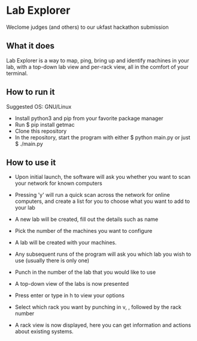# Lab Explorer
Weclome judges (and others) to our ukfast hackathon submission

## What it does
Lab Explorer is a way to map, ping, bring up and identify machines in your lab, with a top-down lab view and per-rack view, all in the comfort of your terminal.

## How to run it
Suggested OS: GNU/Linux
- Install python3 and pip from your favorite package manager
- Run $ pip install getmac
- Clone this repository
- In the repository, start the program with either $ python main.py or just $ ./main.py

## How to use it
- Upon initial launch, the software will ask you whether you want to scan your network for known computers
- Pressing 'y' will run a quick scan across the network for online computers, and create a list for you to choose what you want to add to your lab
- A new lab will be created, fill out the details such as name 
- Pick the number of the machines you want to configure
- A lab will be created with your machines. 

- Any subsequent runs of the program will ask you which lab you wish to use (usually there is only one)
- Punch in the number of the lab that you would like to use
- A top-down view of the labs is now presented
- Press enter or type in h to view your options
- Select which rack you want by punching in v, <RETURN>, followed by the rack number
- A rack view is now displayed, here you can get information and actions about existing systems.
